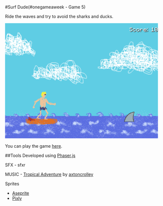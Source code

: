 #Surf Dude(#onegameaweek - Game 5)

Ride the waves and try to avoid the sharks and ducks.

![screenshot](screenshots/screenshot.png)

You can play the game [here](http://divideby5.com/games/surfdude).

##Tools
Developed using [Phaser.js](http://phaser.io)

SFX - sfxr

MUSIC - [Tropical Adventure](http://opengameart.org/content/surfside) by [axtoncrolley](http://opengameart.org/users/axtoncrolley) 

Sprites
* [Aseprite](http://www.aseprite.org/)
* [Pixly](https://play.google.com/store/apps/details?id=com.meltinglogic.pixly)

